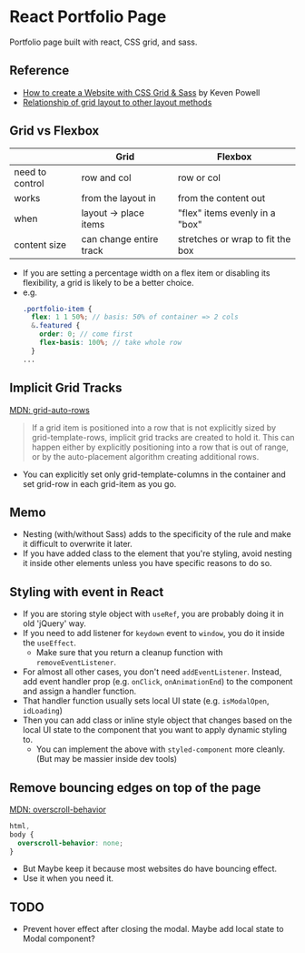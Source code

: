 # React Portfolio Page

Portfolio page built with react, CSS grid, and sass.

## Reference

- [How to create a Website with CSS Grid & Sass](https://youtu.be/dRuMoGNcJfw) by Keven Powell
- [Relationship of grid layout to other layout methods](https://developer.mozilla.org/en-US/docs/Web/CSS/CSS_Grid_Layout/Relationship_of_Grid_Layout)

## Grid vs Flexbox

|                 | Grid                    | Flexbox                          |
| --------------- | ----------------------- | -------------------------------- |
| need to control | row and col             | row or col                       |
| works           | from the layout in      | from the content out             |
| when            | layout -> place items   | "flex" items evenly in a "box"   |
| content size    | can change entire track | stretches or wrap to fit the box |

- If you are setting a percentage width on a flex item or disabling its flexibility, a grid is likely to be a better choice.
- e.g.
  ```scss
  .portfolio-item {
    flex: 1 1 50%; // basis: 50% of container => 2 cols
    &.featured {
      order: 0; // come first
      flex-basis: 100%; // take whole row
    }
  ...
  ```

## Implicit Grid Tracks

[MDN: grid-auto-rows](https://developer.mozilla.org/en-US/docs/Web/CSS/grid-auto-rows)

> If a grid item is positioned into a row that is not explicitly sized by grid-template-rows, implicit grid tracks are created to hold it. This can happen either by explicitly positioning into a row that is out of range, or by the auto-placement algorithm creating additional rows.

- You can explicitly set only grid-template-columns in the container and set grid-row in each grid-item as you go.

## Memo

- Nesting (with/without Sass) adds to the specificity of the rule and make it difficult to
  overwrite it later.
- If you have added class to the element that you're styling, avoid nesting it inside other elements unless you have specific reasons to do so.

## Styling with event in React

- If you are storing style object with `useRef`, you are probably doing it in old 'jQuery' way.
- If you need to add listener for `keydown` event to `window`, you do it inside the `useEffect`.
  - Make sure that you return a cleanup function with `removeEventListener`.
- For almost all other cases, you don't need `addEventListener`. Instead, add event handler prop (e.g. `onClick`, `onAnimationEnd`) to the component and assign a handler function.
- That handler function usually sets local UI state (e.g. `isModalOpen`, `idLoading`)
- Then you can add class or inline style object that changes based on the local UI state to the component that you want to apply dynamic styling to.
  - You can implement the above with `styled-component` more cleanly. (But may be massier inside dev tools)

## Remove bouncing edges on top of the page

[MDN: overscroll-behavior](https://developer.mozilla.org/en-US/docs/Web/CSS/overscroll-behavior)

```css
html,
body {
  overscroll-behavior: none;
}
```

- But Maybe keep it because most websites do have bouncing effect.
- Use it when you need it.

## TODO

- Prevent hover effect after closing the modal. Maybe add local state to Modal component?
